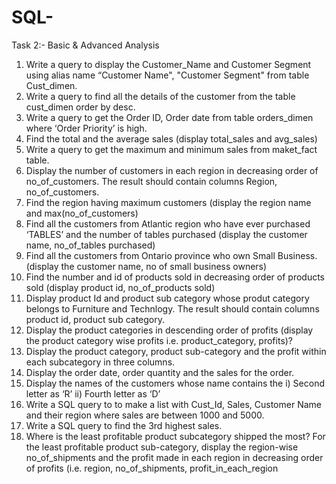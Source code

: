 # SQL-
Task 2:- Basic & Advanced Analysis
1. Write a query to display the Customer_Name and Customer Segment using alias 
name “Customer Name", "Customer Segment" from table Cust_dimen. 
2. Write a query to find all the details of the customer from the table cust_dimen 
order by desc.
3. Write a query to get the Order ID, Order date from table orders_dimen where 
‘Order Priority’ is high.
4. Find the total and the average sales (display total_sales and avg_sales) 
5. Write a query to get the maximum and minimum sales from maket_fact table.
6. Display the number of customers in each region in decreasing order of 
no_of_customers. The result should contain columns Region, no_of_customers.
7. Find the region having maximum customers (display the region name and 
max(no_of_customers)
8. Find all the customers from Atlantic region who have ever purchased ‘TABLES’ 
and the number of tables purchased (display the customer name, no_of_tables 
purchased) 
9. Find all the customers from Ontario province who own Small Business. (display 
the customer name, no of small business owners)
10. Find the number and id of products sold in decreasing order of products sold 
(display product id, no_of_products sold) 
11. Display product Id and product sub category whose produt category belongs to 
Furniture and Technlogy. The result should contain columns product id, product 
sub category.
12. Display the product categories in descending order of profits (display the product 
category wise profits i.e. product_category, profits)?
13. Display the product category, product sub-category and the profit within each 
subcategory in three columns. 
14. Display the order date, order quantity and the sales for the order.
15. Display the names of the customers whose name contains the 
 i) Second letter as ‘R’
 ii) Fourth letter as ‘D’
16. Write a SQL query to to make a list with Cust_Id, Sales, Customer Name and 
their region where sales are between 1000 and 5000.
17. Write a SQL query to find the 3rd highest sales.
18. Where is the least profitable product subcategory shipped the most? For the least 
profitable product sub-category, display the region-wise no_of_shipments and the 
profit made in each region in decreasing order of profits (i.e. region, 
no_of_shipments, profit_in_each_region

